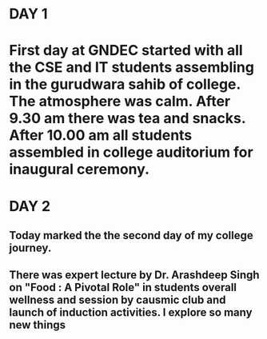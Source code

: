 # DAY 1
# First day at GNDEC started with all the CSE and IT students assembling in the gurudwara sahib of college. The atmosphere was calm. After 9.30 am there was tea and snacks. After 10.00 am all students assembled in college auditorium for inaugural ceremony.

# DAY 2 
## Today marked the the second day of my college journey.
## There was expert lecture by Dr. Arashdeep Singh on "Food : A Pivotal Role" in students overall wellness and session by causmic club and launch of induction activities. I explore so many new things 
